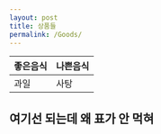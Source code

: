 ```yaml
---
layout: post
title: 상품들
permalink: /Goods/
---
```


좋은음식 | 나쁜음식
--- | ---
과일 | 사탕

## 여기선 되는데 왜 표가 안 먹혀
